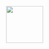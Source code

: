  <img src="https://animesher.com/orig/0/98/988/9885/animesher.com_kawaii-moe-mangas-988574.gif" width="100"/>
